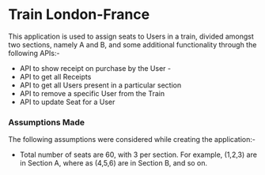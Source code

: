 <h1>Train London-France</h1>

This application is used to assign seats to Users in a train, divided amongst two sections, namely A and B, and some additional functionality through the following APIs:-

* API to show receipt on purchase by the User -
* API to get all Receipts
* API to get all Users present in a particular section
* API to remove a specific User from the Train
* API to update Seat for a User

<h3>Assumptions Made</h3>

The following assumptions were considered while creating the application:-

* Total number of seats are 60, with 3 per section. For example, (1,2,3) are in Section A, where as (4,5,6) are in Section B, and so on.


